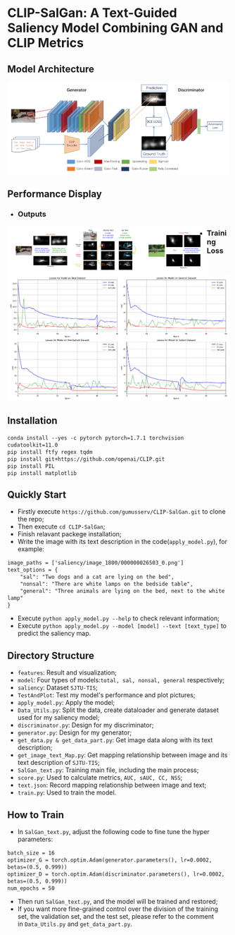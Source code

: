 # CLIP-SalGan: A Text-Guided Saliency Model Combining GAN and CLIP Metrics

## Model Architecture
![](features/salgan.png)

## Performance Display
+ ### Outputs

<div align="center">
    <img src="features\final_total.png" alt="Image 1" style="width: 30%; float: left;">
    <img src="features\salVSnonsal.png" alt="Image 2" style="width: 30%; float: left;">
    <img src="features\general.png" alt="Image 3" style="width: 30%; float: left;">
</div>


+ ### Training Loss
![](features/loss.png)
  

## Installation
```
conda install --yes -c pytorch pytorch=1.7.1 torchvision cudatoolkit=11.0
pip install ftfy regex tqdm
pip install git+https://github.com/openai/CLIP.git
pip install PIL
pip install matplotlib
```
## Quickly Start
+ Firstly execute ```https://github.com/gumusserv/CLIP-SalGan.git``` to clone the repo;
+ Then execute ```cd CLIP-SalGan```;
+ Finish relavant packege installation;
+ Write the image with its text description in the code(```apply_model.py```), for example:
```
image_paths = ['saliency/image_1800/000000026503_0.png']
text_options = {
    "sal": "Two dogs and a cat are lying on the bed",
    "nonsal": "There are white lamps on the bedside table",
    "general": "Three animals are lying on the bed, next to the white lamp"
}
```
+ Execute ```python apply_model.py --help``` to check relevant information;
+ Execute ```python apply_model.py --model [model] --text [text_type]``` to predict the saliency map.

## Directory Structure
+ ```features```: Result and visualization;
+ ```model```: Four types of models:```total, sal, nonsal, general``` respectively;
+ ```saliency```: Dataset ```SJTU-TIS```;
+ ```TestAndPlot```: Test my model's performance and plot pictures;
+ ```apply_model.py```: Apply the model;
+ ```Data_Utils.py```: Split the data, create dataloader and generate dataset used for my saliency model;
+ ```discriminator.py```: Design for my discriminator;
+ ```generator.py```: Design for my generator;
+ ```get_data.py & get_data_part.py```: Get image data along with its text description;
+ ```get_image_text_Map.py```: Get mapping relationship between image and its text description of ```SJTU-TIS```;
+ ```SalGan_text.py```: Training main file, including the main process;
+ ```score.py```: Used to calculate metrics, ```AUC, sAUC, CC, NSS```;
+ ```text.json```: Record mapping relationship between image and text;
+ ```train.py```: Used to train the model.

## How to Train
+ In ```SalGan_text.py```, adjust the following code to fine tune the hyper parameters:
```
batch_size = 16
optimizer_G = torch.optim.Adam(generator.parameters(), lr=0.0002, betas=(0.5, 0.999))
optimizer_D = torch.optim.Adam(discriminator.parameters(), lr=0.0002, betas=(0.5, 0.999))
num_epochs = 50
```
+ Then run ```SalGan_text.py```, and the model will be trained and restored;
+ If you want more fine-grained control over the division of the training set, the validation set, and the test set, please refer to the comment  
 in ```Data_Utils.py``` and ```get_data_part.py```.
